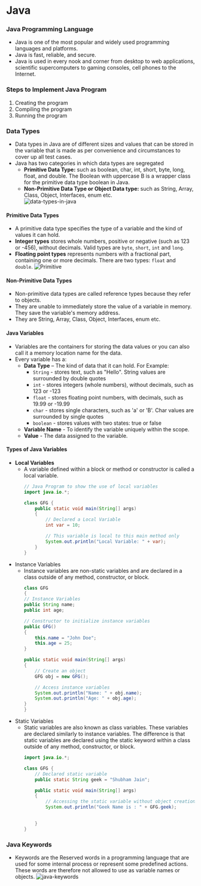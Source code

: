 # Java
### Java Programming Language
- Java is one of the most popular and widely used programming languages and platforms.
- Java is fast, reliable, and secure.
-  Java is used in every nook and corner from desktop to web applications, scientific supercomputers to gaming consoles, cell phones to the Internet.
### Steps to Implement Java Program
1. Creating the program
2. Compiling the program
3. Running the program
### Data Types
- Data types in Java are of different sizes and values that can be stored in the variable that is made as per convenience and circumstances to cover up all test cases.
- Java has two categories in which data types are segregated
  - **Primitive Data Type:** such as boolean, char, int, short, byte, long, float, and double. The Boolean with uppercase B is a wrapper class for the primitive data type boolean in Java.
  - **Non-Primitive Data Type or Object Data type:** such as String, Array, Class, Object, Interfaces, enum  etc. <br>
  ![data-types-in-java](https://github.com/user-attachments/assets/139afede-6fe2-4905-8c15-ce177eea992d)

#### Primitive Data Types
- A primitive data type specifies the type of a variable and the kind of values it can hold.
- **Integer types** stores whole numbers, positive or negative (such as 123 or -456), without decimals. Valid types are `byte`, `short`, `int` and `long`.
- **Floating point types** represents numbers with a fractional part, containing one or more decimals. There are two types: `float` and `double`.
 ![Primitive](https://github.com/user-attachments/assets/7107fc99-a9b2-4c94-bbed-3373fe6826e3)

#### Non-Primitive Data Types
- Non-primitive data types are called reference types because they refer to objects.
- They are unable to immediately store the value of a variable in memory. They save the variable's memory address.
- They are String, Array, Class, Object, Interfaces, enum  etc.

#### Java Variables
- Variables are the containers for storing the data values or you can also call it a memory location name for the data.
- Every variable has a:
  - **Data Type** – The kind of data that it can hold. For Example:
    - `String` - stores text, such as "Hello". String values are surrounded by double quotes
    - `int` - stores integers (whole numbers), without decimals, such as 123 or -123
    - `float` - stores floating point numbers, with decimals, such as 19.99 or -19.99
    - `char` - stores single characters, such as 'a' or 'B'. Char values are surrounded by single quotes
    - `boolean` - stores values with two states: true or false
  - **Variable Name** - To identify the variable uniquely within the scope.
  - **Value** - The data assigned to the variable.
#### Types of Java Variables
- **Local Variables**
  - A variable defined within a block or method or constructor is called a local variable.
    ```java
    // Java Program to show the use of local variables
    import java.io.*;

    class GFG {
        public static void main(String[] args)
        {
            // Declared a Local Variable
            int var = 10;

            // This variable is local to this main method only
            System.out.println("Local Variable: " + var);
        }
    }
    ```
- Instance Variables
  - Instance variables are non-static variables and are declared in a class outside of any method, constructor, or block.
    ```java
    class GFG
    {
    // Instance Variables
    public String name;
    public int age;

    // Constructor to initialize instance variables
    public GFG()
    {
        this.name = "John Doe";
        this.age = 25;
    }

    public static void main(String[] args)
    {
        // Create an object
        GFG obj = new GFG();

        // Access instance variables
        System.out.println("Name: " + obj.name);
        System.out.println("Age: " + obj.age);
    }
    }
    ```
- Static Variables
  - Static variables are also known as class variables. These variables are declared similarly to instance variables. The difference is that static variables are declared using the static keyword within a class outside of any method, constructor, or block.
    ```java
    import java.io.*;

    class GFG {
        // Declared static variable
        public static String geek = "Shubham Jain";
  
        public static void main(String[] args)
        {
            // Accessing the static variable without object creation
            System.out.println("Geek Name is : " + GFG.geek);

        
        }
    }
    ```
### Java Keywords
- Keywords are the Reserved words in a programming language that are used for some internal process or represent some predefined actions. These words are therefore not allowed to use as variable names or objects.
  ![java-keywords](https://github.com/user-attachments/assets/0f0d4a02-a444-49cb-96b9-0109255c05b7)
  




